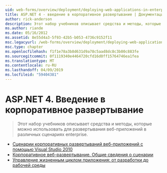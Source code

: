 ```yaml
---
uid: web-forms/overview/deployment/deploying-web-applications-in-enterprise-scenarios/index
title: ASP.NET 4 - введение в корпоративное развертывание | Документация Майкрософт
author: rick-anderson
description: Этот набор учебников описывает средства и методы, которые можно использовать для развертывания веб-приложений в различных сценариях enterprise.
ms.author: riande
ms.date: 05/16/2012
ms.assetid: 8e55d4a3-5f93-42b5-b053-4736c9152f11
msc.legacyurl: /web-forms/overview/deployment/deploying-web-applications-in-enterprise-scenarios
msc.type: chapter
ms.openlocfilehash: f1f1e78a3b8d631d9a78c5aad8dc8c3b00c883fe
ms.sourcegitcommit: 0f1119340e4464720cfd16d0ff15764746ea1fea
ms.translationtype: MT
ms.contentlocale: ru-RU
ms.lasthandoff: 04/09/2019
ms.locfileid: "59404381"
---
```

# <a name="aspnet-4---enterprise-deployment-introduction"></a>ASP.NET 4. Введение в корпоративное развертывание

> Этот набор учебников описывает средства и методы, которые можно использовать для развертывания веб-приложений в различных сценариях enterprise.


- [Сценарии корпоративных развертываний веб-приложений с помощью Visual Studio 2010](deploying-web-applications-in-enterprise-scenarios.md)
- [Корпоративное веб-развертывание. Общие сведения о сценарии](enterprise-web-deployment-scenario-overview.md)
- [Управление жизненным циклом приложения: от разработки до рабочей среды](application-lifecycle-management-from-development-to-production.md)

